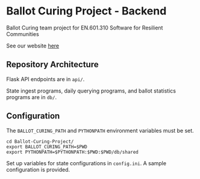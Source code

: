 # Ballot Curing Project - Backend
Ballot Curing team project for EN.601.310 Software for Resilient Communities 

See our website [here](http://www.cnds.jhu.edu/courses/cs310/ballot-curing)

## Repository Architecture
Flask API endpoints are in `api/`.

State ingest programs, daily querying programs, and ballot statistics programs are in `db/`.

## Configuration
The `BALLOT_CURING_PATH` and `PYTHONPATH` environment variables must be set.

```
cd Ballot-Curing-Project/
export BALLOT_CURING_PATH=$PWD
export PYTHONPATH=$PYTHONPATH:$PWD:$PWD/db/shared
```

Set up variables for state configurations in `config.ini`. A sample configuration is provided.
